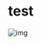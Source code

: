 # test


![img](http://%21%5Basd%5D%28http%3A%2F%2Fe%CC%BE%CC%BF%CC%91%CC%93%CC%94%CC%95%CC%96%CC%97%CC%98%CC%99%CC%9A%CC%9B%CC%9C%CC%9D%CC%9E%CC%9F%CC%A0%CC%A1%CC%A2%CC%A3%CC%A4%CC%A5%CC%A6%CC%A7%CC%A8%CC%A9%CC%AA%CC%AB%CC%AC%CC%AD%CC%AE%CC%AF%CC%B0%CC%B1%CC%B2%CC%B3%CC%B4%CC%B5%CC%B6%CC%B7%CC%B8%CC%B9%CC%BA%CC%BB%CC%BC%CC%BD%CC%BE%CC%BF%CD%80%CD%81%CD%82%CD%83%CD%84%CD%85%CD%86%CD%87%CD%88%CD%89%CD%8A%CD%8B%CD%8C%CD%8D%CD%8E%CD%8F%CD%90%CD%91%CD%92%CD%93%CD%94%CD%95%CD%96%CD%97%CD%98%CD%99%CD%9A%CD%9B%CD%9C%CD%9D%CD%9E%CD%9F%CD%A0%CD%A1%CD%A2%CD%A3%CD%A4%CD%A5%CD%A6%CD%A7%CD%B0%E1%B7%80%E1%B7%81%E1%B7%82%E1%B7%83%E1%B7%84%E1%B7%85%E1%B7%86%E1%B7%87%E1%B7%88%E1%B7%89%E1%B7%8A%E1%B7%8B%E1%B7%8C%E1%B7%8D%E1%B7%8E%E1%B7%8F%E1%B7%90%E1%B7%91%E1%B7%92%E1%B7%93%E1%B7%94%E1%B7%95%E1%B7%96%E1%B7%97%E1%B7%98%E1%B7%99%E1%B7%9A%E1%B7%9B%E1%B7%9C%E1%B7%9D%E1%B7%9E%E1%B7%9F%E1%B7%A0%E1%B7%A1%E1%B7%A2%E1%B7%A3%E1%B7%A4%E1%B7%A5%E1%B7%A6%E1%B7%A7%E1%B7%A8%E1%B7%A9%E1%B7%AA%E1%B7%AB%E1%B7%AC%E1%B7%AD%E1%B7%AE%E1%B7%AF%E1%B7%B0%E1%B7%B1%E1%B7%B2%E1%B7%B3%E1%B7%B4%E1%B7%B5%29)
